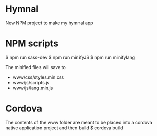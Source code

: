 # Hymnal
New NPM project to make my hymnal app

# NPM scripts
$ npm run sass-dev
$ npm run minifyJS
$ npm run minifylang

The minified files will save to 
* www/css/styles.min.css 
* www/js/scripts.js
* www/js/lang.min.js

# Cordova
The contents of the www folder are meant to be placed into a cordova native application project and then build
$ cordova <platform> build
